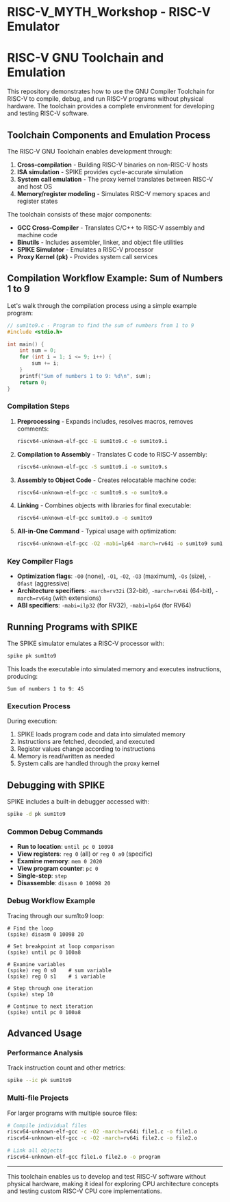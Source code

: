 # RISC-V_MYTH_Workshop - RISC-V Emulator

# RISC-V GNU Toolchain and Emulation
This repository demonstrates how to use the GNU Compiler Toolchain for RISC-V to compile, debug, and run RISC-V programs without physical hardware. The toolchain provides a complete environment for developing and testing RISC-V software.

## Toolchain Components and Emulation Process
The RISC-V GNU Toolchain enables development through:

1. **Cross-compilation** - Building RISC-V binaries on non-RISC-V hosts
2. **ISA simulation** - SPIKE provides cycle-accurate simulation
3. **System call emulation** - The proxy kernel translates between RISC-V and host OS
4. **Memory/register modeling** - Simulates RISC-V memory spaces and register states

The toolchain consists of these major components:
- **GCC Cross-Compiler** - Translates C/C++ to RISC-V assembly and machine code
- **Binutils** - Includes assembler, linker, and object file utilities
- **SPIKE Simulator** - Emulates a RISC-V processor
- **Proxy Kernel (pk)** - Provides system call services

## Compilation Workflow Example: Sum of Numbers 1 to 9
Let's walk through the compilation process using a simple example program:
```c
// sum1to9.c - Program to find the sum of numbers from 1 to 9
#include <stdio.h>

int main() {
    int sum = 0;
    for (int i = 1; i <= 9; i++) {
        sum += i;
    }
    printf("Sum of numbers 1 to 9: %d\n", sum);
    return 0;
}
```
### Compilation Steps
1. **Preprocessing** - Expands includes, resolves macros, removes comments:
   ```bash
   riscv64-unknown-elf-gcc -E sum1to9.c -o sum1to9.i
   ```
2. **Compilation to Assembly** - Translates C code to RISC-V assembly:
   ```bash
   riscv64-unknown-elf-gcc -S sum1to9.i -o sum1to9.s
   ```
3. **Assembly to Object Code** - Creates relocatable machine code:
   ```bash
   riscv64-unknown-elf-gcc -c sum1to9.s -o sum1to9.o
   ```
4. **Linking** - Combines objects with libraries for final executable:
   ```bash
   riscv64-unknown-elf-gcc sum1to9.o -o sum1to9
   ```
5. **All-in-One Command** - Typical usage with optimization:
   ```bash
   riscv64-unknown-elf-gcc -O2 -mabi=lp64 -march=rv64i -o sum1to9 sum1to9.c
   ```
### Key Compiler Flags
- **Optimization flags**: `-O0` (none), `-O1`, `-O2`, `-O3` (maximum), `-Os` (size), `-Ofast` (aggressive)
- **Architecture specifiers**: `-march=rv32i` (32-bit), `-march=rv64i` (64-bit), `-march=rv64g` (with extensions)
- **ABI specifiers**: `-mabi=ilp32` (for RV32), `-mabi=lp64` (for RV64)

## Running Programs with SPIKE
The SPIKE simulator emulates a RISC-V processor with:

```bash
spike pk sum1to9
```

This loads the executable into simulated memory and executes instructions, producing:
```
Sum of numbers 1 to 9: 45
```

### Execution Process
During execution:
1. SPIKE loads program code and data into simulated memory
2. Instructions are fetched, decoded, and executed
3. Register values change according to instructions
4. Memory is read/written as needed
5. System calls are handled through the proxy kernel

## Debugging with SPIKE
SPIKE includes a built-in debugger accessed with:

```bash
spike -d pk sum1to9
```

### Common Debug Commands
- **Run to location**: `until pc 0 10098`
- **View registers**: `reg 0` (all) or `reg 0 a0` (specific)
- **Examine memory**: `mem 0 2020`
- **View program counter**: `pc 0`
- **Single-step**: `step`
- **Disassemble**: `disasm 0 10098 20`

### Debug Workflow Example
Tracing through our sum1to9 loop:

```
# Find the loop
(spike) disasm 0 10098 20

# Set breakpoint at loop comparison
(spike) until pc 0 100a8

# Examine variables
(spike) reg 0 s0    # sum variable
(spike) reg 0 s1    # i variable

# Step through one iteration
(spike) step 10

# Continue to next iteration
(spike) until pc 0 100a8
```

## Advanced Usage
### Performance Analysis
Track instruction count and other metrics:

```bash
spike --ic pk sum1to9
```

### Multi-file Projects
For larger programs with multiple source files:

```bash
# Compile individual files
riscv64-unknown-elf-gcc -c -O2 -march=rv64i file1.c -o file1.o
riscv64-unknown-elf-gcc -c -O2 -march=rv64i file2.c -o file2.o

# Link all objects
riscv64-unknown-elf-gcc file1.o file2.o -o program
```

---

This toolchain enables us to develop and test RISC-V software without physical hardware, making it ideal for exploring CPU architecture concepts and testing custom RISC-V CPU core implementations.